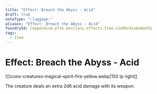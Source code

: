 ```yaml
---
title: "Effect: Breach the Abyss - Acid"
draft: true
noteType: ":luggage:"
aliases: "Effect: Breach the Abyss - Acid"
foundryId: Compendium.pf2e.bestiary-effects.Item.v1oNhc9xa8nWxmFQ
tags:
  - Item
---
```


# Effect: Breach the Abyss - Acid
![[icons-creatures-magical-spirit-fire-yellow.webp|150 lp right]]

The creature deals an extra 2d6 acid damage with its weapon.
